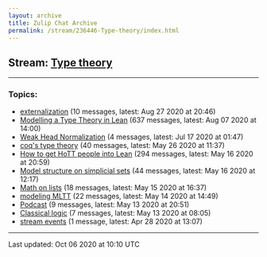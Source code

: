 ```yaml
---
layout: archive
title: Zulip Chat Archive
permalink: /stream/236446-Type-theory/index.html
---
```


## Stream: [Type theory](https://leanprover-community.github.io/archive/stream/236446-Type-theory/index.html)
---

### Topics:

* [externalization](topic/externalization.html) (10 messages, latest: Aug 27 2020 at 20:46)
* [Modelling a Type Theory in Lean](topic/Modelling.20a.20Type.20Theory.20in.20Lean.html) (637 messages, latest: Aug 07 2020 at 14:00)
* [Weak Head Normalization](topic/Weak.20Head.20Normalization.html) (4 messages, latest: Jul 17 2020 at 01:47)
* [coq's type theory](topic/coq's.20type.20theory.html) (40 messages, latest: May 26 2020 at 11:37)
* [How to get HoTT people into Lean](topic/How.20to.20get.20HoTT.20people.20into.20Lean.html) (294 messages, latest: May 16 2020 at 20:59)
* [Model structure on simplicial sets](topic/Model.20structure.20on.20simplicial.20sets.html) (44 messages, latest: May 16 2020 at 12:17)
* [Math on lists](topic/Math.20on.20lists.html) (18 messages, latest: May 15 2020 at 16:37)
* [modeling MLTT](topic/modeling.20MLTT.html) (22 messages, latest: May 14 2020 at 14:49)
* [Podcast](topic/Podcast.html) (9 messages, latest: May 13 2020 at 20:51)
* [Classical logic](topic/Classical.20logic.html) (7 messages, latest: May 13 2020 at 08:05)
* [stream events](topic/stream.20events.html) (1 message, latest: Apr 28 2020 at 13:07)

<hr><p>Last updated: Oct 06 2020 at 10:10 UTC</p>